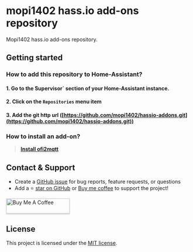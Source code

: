 # mopi1402 hass.io add-ons repository

Mopi1402 hass.io add-ons repository.

## Getting started

### How to add this repository to Home-Assistant?

#### 1. Go to the ̀Supervisor` section of your Home-Assistant instance.

#### 2. Click on the `Repositories` menu item

#### 3. Add the git http url ([https://github.com/mopi1402/hassio-addons.git](https://github.com/mopi1402/hassio-addons.git))

### How to install an add-on?

> [**Install ofi2mqtt**](ofi2mqtt/README.md)

## Contact & Support
- Create a [GitHub issue](https://github.com/mopi1402/hassio-addons/issues) for bug reports, feature requests, or questions
- Add a ⭐️ [star on GitHub](https://github.com/mopi1402/hassio-addons) or [Buy me coffee](https://www.buymeacoffee.com/mopi1402)&nbsp;to support the project!

<a href="https://www.buymeacoffee.com/mopi1402" target="_blank"><img src="https://www.buymeacoffee.com/assets/img/custom_images/orange_img.png" alt="Buy Me A Coffee" style="height: 41px !important;width: 174px !important;box-shadow: 0px 3px 2px 0px rgba(190, 190, 190, 0.5) !important;-webkit-box-shadow: 0px 3px 2px 0px rgba(190, 190, 190, 0.5) !important;" ></a>

## License
This project is licensed under the [MIT license](https://github.com/mopi1402/hassio-addons/blob/master/LICENSE).
